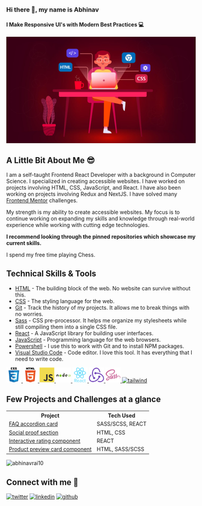 ### Hi there 👋, my name is Abhinav
#### I Make Responsive UI's with Modern Best Practices 💻
![I Make Responsive UI with Modern Best Practices](/images/Web-Image.jpg)

## A Little Bit About Me :sunglasses:

I am a self-taught Frontend React Developer with a background in Computer Science. I specialized in creating accessible websites. I have worked on projects involving HTML, CSS, JavaScript, and React. I have also been working on projects involving Redux and NextJS. I have solved many <a href="https://www.frontendmentor.io/" target="_blank">Frontend Mentor</a> challenges.

My strength is my ability to create accessible websites. My focus is to continue working on expanding my skills and knowledge through real-world experience while working with cutting edge technologies.

**I recommend looking through the pinned repositories which showcase my current skills.**

I spend my free time playing Chess.

## Technical Skills & Tools

- [HTML](https://developer.mozilla.org/en-US/docs/Web/html) - The building block of the web. No website can survive without this.
- [CSS](https://developer.mozilla.org/en-US/docs/Web/css) - The styling language for the web.
- [Git](https://git-scm.com/) - Track the history of my projects. It allows me to break things with no worries.
- [Sass](https://sass-lang.com/) - CSS pre-processor. It helps me organize my stylesheets while still compiling them into a single CSS file.
- [React](https://reactjs.org/) - A JavaScript library for building user interfaces.
- [JavaScript](https://developer.mozilla.org/en-US/docs/Web/javascript) - Programming language for the web browsers.
- [Powershell](https://learn.microsoft.com/en-us/powershell/) - I use this to work with Git and to install NPM packages.
- [Visual Studio Code](https://code.visualstudio.com/) - Code editor. I love this tool. It has everything that I need to write code.

<p align="left"><a href="https://www.w3schools.com/css/" target="_blank" rel="noreferrer"> <img src="https://raw.githubusercontent.com/devicons/devicon/master/icons/css3/css3-original-wordmark.svg" alt="css3" width="40" height="40"/> </a> 
<a href="https://www.w3.org/html/" target="_blank" rel="noreferrer"> <img src="https://raw.githubusercontent.com/devicons/devicon/master/icons/html5/html5-original-wordmark.svg" alt="html5" width="40" height="40"/> </a> 
<a href="https://developer.mozilla.org/en-US/docs/Web/JavaScript" target="_blank" rel="noreferrer"> <img src="https://raw.githubusercontent.com/devicons/devicon/master/icons/javascript/javascript-original.svg" alt="javascript" width="40" height="40"/> </a> 
<a href="https://nodejs.org" target="_blank" rel="noreferrer"> <img src="https://raw.githubusercontent.com/devicons/devicon/master/icons/nodejs/nodejs-original-wordmark.svg" alt="nodejs" width="40" height="40"/> </a> <a href="https://reactjs.org/" target="_blank" rel="noreferrer"> <img src="https://raw.githubusercontent.com/devicons/devicon/master/icons/react/react-original-wordmark.svg" alt="react" width="40" height="40"/> </a> 
<a href="https://redux.js.org" target="_blank" rel="noreferrer"> <img src="https://raw.githubusercontent.com/devicons/devicon/master/icons/redux/redux-original.svg" alt="redux" width="40" height="40"/> </a> 
<a href="https://sass-lang.com" target="_blank" rel="noreferrer"> <img src="https://raw.githubusercontent.com/devicons/devicon/master/icons/sass/sass-original.svg" alt="sass" width="40" height="40"/> </a> 
<a href="https://tailwindcss.com/" target="_blank" rel="noreferrer"> <img src="https://www.vectorlogo.zone/logos/tailwindcss/tailwindcss-icon.svg" alt="tailwind" width="40" height="40"/> </a> </p>

## Few Projects and Challenges at a glance

<table>
  <tr>
    <th>Project</th>
    <th>Tech Used</th>
  </tr>
  <tr>
    <td><a target="_blank" href="https://faq-accordion-card-abhinavrai10.vercel.app/">FAQ accordion card</a></td>
    <td>SASS/SCSS, REACT</td>
  </tr>
  <tr>
    <td><a target="_blank" href="https://abhinavrai10.github.io/social-proof-section-master/">Social proof section</a></td>
    <td>HTML, CSS</td>
  </tr>
  <tr>
    <td><a target="_blank" href="https://abhinavrai10.github.io/interactive-rating-component-main/">Interactive rating component</a></td>
    <td>REACT</td>
  </tr>
  <tr>
    <td><a target="_blank" href="https://abhinavrai10.github.io/product-card-component-main/">Product preview card component</a></td>
    <td>HTML, SASS/SCSS</td>
  </tr>
</table>

<p><img align="center" src="https://github-readme-stats.vercel.app/api/top-langs?username=abhinavrai10&show_icons=true&locale=en&layout=compact" alt="abhinavrai10" /></p>

## Connect with me 💬
<div align="left">
<a href="https://twitter.com/abhinav_rai_10" target="_blank"><img src='https://cdn.jsdelivr.net/npm/simple-icons@3.0.1/icons/twitter.svg' alt='twitter' height='40'></a>
<a href="https://www.linkedin.com/in/abhinav-rai-b59a61149/" target="_blank"><img src='https://cdn.jsdelivr.net/npm/simple-icons@3.0.1/icons/linkedin.svg' alt='linkedin' height='40'></a>
<a href="https://github.com/abhinavrai10" target="_blank"><img src='https://cdn.jsdelivr.net/npm/simple-icons@3.0.1/icons/github.svg' alt='github' height='40'></a>
</div>
